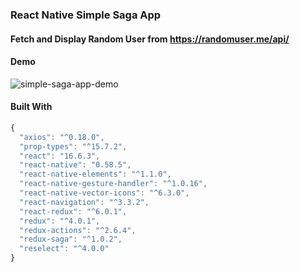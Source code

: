 ### React Native Simple Saga App
#### Fetch and Display Random User from https://randomuser.me/api/
#### Demo
![simple-saga-app-demo](https://github.com/damarendra/react-native-simple-saga-app/blob/master/simple-saga-app/assets/demo/SimpleSagaApp.gif)
#### Built With
```javascript
{
  "axios": "^0.18.0",
  "prop-types": "^15.7.2",
  "react": "16.6.3",
  "react-native": "0.58.5",
  "react-native-elements": "^1.1.0",
  "react-native-gesture-handler": "^1.0.16",
  "react-native-vector-icons": "^6.3.0",
  "react-navigation": "^3.3.2",
  "react-redux": "^6.0.1",
  "redux": "^4.0.1",
  "redux-actions": "^2.6.4",
  "redux-saga": "^1.0.2",
  "reselect": "^4.0.0"
}
```
